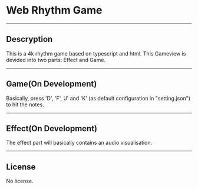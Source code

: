 # Web Rhythm Game

---

## Descryption

This is a 4k rhythm game based on typescript and html.
This Gameview is devided into two parts: Effect and Game.

---

## Game(On Development)

Basically, press 'D', 'F', 'J' and 'K' (as default configuration in "setting.json") to hit the notes.

---

## Effect(On Development)

The effect part will basically contains an audio visualisation.

---

## License

No license.
